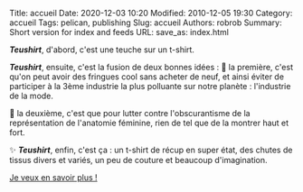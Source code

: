 Title: accueil
Date: 2020-12-03 10:20
Modified: 2010-12-05 19:30
Category: accueil
Tags: pelican, publishing
Slug: accueil
Authors: robrob
Summary: Short version for index and feeds
URL:
save_as: index.html


***Teushirt***, d'abord, c'est une teuche sur un t-shirt. 

***Teushirt***, ensuite, c'est la fusion de deux bonnes idées : 
👕 la première, c'est qu'on peut avoir des fringues cool sans acheter de neuf, et ainsi éviter de participer à la 3ème industrie la plus polluante sur notre planète : l'industrie de la mode.

🍑 la deuxième, c'est que pour lutter contre l'obscurantisme de la représentation de l'anatomie féminine, rien de tel que de la montrer haut et fort. 

✨ ***Teushirt***, enfin, c'est ça : un t-shirt de récup en super état, des chutes de tissus divers et variés, un peu de couture et beaucoup d'imagination.

[Je veux en savoir plus !]({filename}/pages/concept.md)